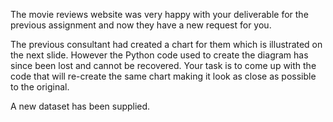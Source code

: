 The movie reviews website was very happy with your deliverable for the previous assignment and now they have a new request for you.

The previous consultant had created a chart for them which is illustrated on the next slide. 
However the Python code used to create the diagram has since been lost and cannot be recovered. 
Your task is to come up with the code that will re-create the same chart making it look as close as possible to the original.

A new dataset has been supplied. 
